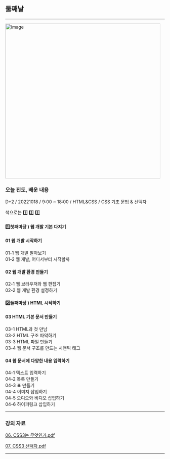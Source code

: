 ## 둘째날
   
 
 ---
 
<img width="490" alt="image" src="https://user-images.githubusercontent.com/113709273/196216167-b3c8f461-d299-4af1-92d6-fd0797f30ee8.png">

### 오늘 진도, 배운 내용
D+2 / 20221018 / 9:00 ~ 18:00 / HTML&CSS / CSS 기초 문법 & 선택자   

책으로는 
   1️⃣ 2️⃣ 3️⃣
#### 1️⃣첫째마당 ) 웹 개발 기본 다지기   
#### 01 웹 개발 시작하기   
 01-1 웹 개발 알아보기   
 01-2 웹 개발, 어디서부터 시작할까    

#### 02 웹 개발 환경 만들기   
02-1 웹 브라우저와 웹 편집기   
02-2 웹 개발 환경 설정하기   

#### 2️⃣둘째마당 ) HTML 시작하기   
#### 03 HTML 기본 문서 만들기   
03-1 HTML과 첫 만남   
03-2 HTML 구조 파악하기   
03-3 HTML 파일 만들기   
03-4 웹 문서 구조를 만드는 시맨틱 태그    

#### 04 웹 문서에 다양한 내용 입력하기    
04-1 텍스트 입력하기   
04-2 목록 만들기   
04-3 표 만들기   
04-4 이미지 삽입하기   
04-5 오디오와 비디오 삽입하기   
04-6 하이퍼링크 삽입하기   

---

### 강의 자료

[06. CSS3는 무엇인가.pdf](https://github.com/taeheehi/SeSAC/files/9806577/06.CSS3.pdf)


[07. CSS3 선택자.pdf](https://github.com/taeheehi/SeSAC/files/9806578/07.CSS3.pdf)


---
